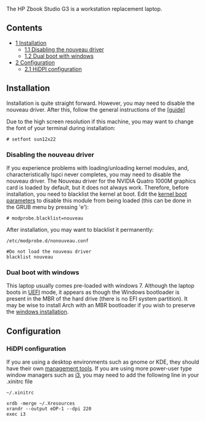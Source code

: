 The HP Zbook Studio G3 is a workstation replacement laptop.

## Contents

*   [1 Installation](#Installation)
    *   [1.1 Disabling the nouveau driver](#Disabling_the_nouveau_driver)
    *   [1.2 Dual boot with windows](#Dual_boot_with_windows)
*   [2 Configuration](#Configuration)
    *   [2.1 HiDPI configuration](#HiDPI_configuration)

## Installation

Installation is quite straight forward. However, you may need to disable the nouveau driver. After this, follow the general instructions of the [[guide](https://wiki.archlinux.org/index.php/Installation_guide%7Cinstallation)]

Due to the high screen resolution if this machine, you may want to change the font of your terminal during installation:

```
# setfont sun12x22

```

### Disabling the nouveau driver

If you experience problems with loading/unloading kernel modules, and, characteristically lspci never completes, you may need to disable the nouveau driver. The Nouveau driver for the NVIDIA Quatro 1000M graphics card is loaded by default, but it does not always work. Therefore, before installation, you need to blacklist the kernel at boot. Edit the [kernel boot parameters](/index.php/Kernel_modules#Using_kernel_command_line "Kernel modules") to disable this module from being loaded (this can be done in the GRUB menu by pressing 'e'):

```
# modprobe.blacklist=nouveau

```

After installation, you may want to blacklist it permanently:

 `/etc/modprobe.d/nonouveau.conf` 
```
#Do not load the nouveau driver
blacklist nouveau
```

### Dual boot with windows

This laptop usually comes pre-loaded with windows 7. Although the laptop boots in [UEFI](/index.php/UEFI "UEFI") mode, it appears as though the Windows bootloader is present in the MBR of the hard drive (there is no EFI system partition). It may be wise to install Arch with an MBR bootloader if you wish to preserve the [windows installation](/index.php/Dual_boot_with_Windows "Dual boot with Windows").

## Configuration

### HiDPI configuration

If you are using a desktop environments such as gnome or KDE, they should have their own [management tools](/index.php/HiDPI#Desktop_environments "HiDPI"). If you are using more power-user type window managers such as [i3](/index.php/I3 "I3"), you may need to add the following line in your .xinitrc file

 `~/.xinitrc` 
```
xrdb -merge ~/.Xresources
xrandr --output eDP-1 --dpi 220
exec i3
```